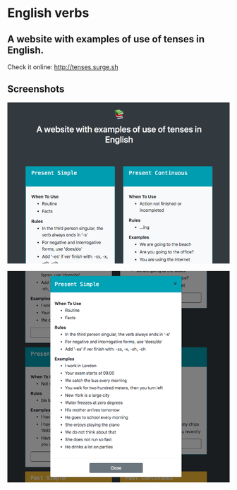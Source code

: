 # English verbs
## A website with examples of use of tenses in English.

Check it online: http://tenses.surge.sh 

## Screenshots

![Preview01](./docs-assets/preview_01.png)  

![Preview02](./docs-assets/preview_02.png)
